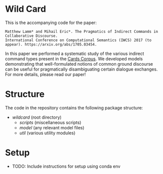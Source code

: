 # Wild Card
  This is the accompanying code for the paper: 
  
   ```
   Matthew Lamm* and Mihail Eric*. The Pragmatics of Indirect Commands in Collaborative Discourse. 
   International Conference on Computational Semantics (IWCS) 2017 (to appear). https://arxiv.org/abs/1705.03454.
   ```
   
   
  In this paper we performed a systematic study of the various indirect command types present in the [Cards Corpus](http://cardscorpus.christopherpotts.net/). We developed models demonstrating that well-formulated notions of common ground discourse can be useful for pragmatically disambiguating certain dialogue exchanges. For more details, please read our paper!
 
  
# Structure
  The code in the repository contains the following package structure:
  * *wildcard* (root directory)
     * *scripts* (miscellaneous scripts)
     * *model* (any relevant model files)
     * *util* (various utility modules)
  
# Setup

* TODO: Include instructions for setup using conda env
